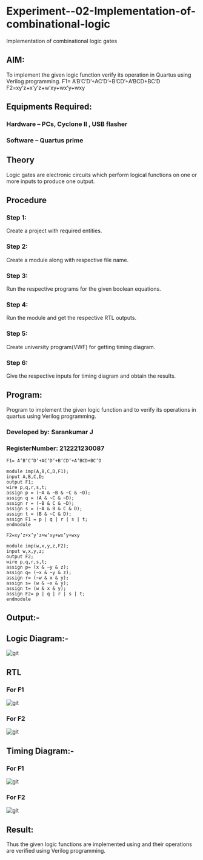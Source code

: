 # Experiment--02-Implementation-of-combinational-logic
Implementation of combinational logic gates
 
## AIM:
To implement the given logic function verify its operation in Quartus using Verilog programming.
 F1= A’B’C’D’+AC’D’+B’CD’+A’BCD+BC’D
F2=xy’z+x’y’z+w’xy+wx’y+wxy
 
 
 
## Equipments Required:
### Hardware – PCs, Cyclone II , USB flasher
### Software – Quartus prime


## Theory
 Logic gates are electronic circuits which perform logical functions on one or more inputs to produce one output.

## Procedure
### Step 1:
 Create a project with required entities.

### Step 2: 
Create a module along with respective file name.

### Step 3: 
Run the respective programs for the given boolean equations.

### Step 4: 
Run the module and get the respective RTL outputs.

### Step 5: 
Create university program(VWF) for getting timing diagram.

### Step 6: 
Give the respective inputs for timing diagram and obtain the results.
## Program:
Program to implement the given logic function and to verify its operations in quartus using Verilog programming.
### Developed by: Sarankumar J
### RegisterNumber:  212221230087
```
F1= A’B’C’D’+AC’D’+B’CD’+A’BCD+BC’D

module imp(A,B,C,D,F1);
input A,B,C,D;
output F1;
wire p,q,r,s,t;
assign p = (~A & ~B & ~C & ~D);
assign q = (A & ~C & ~D);
assign r = (~B & C & ~D);
assign s = (~A & B & C & D);
assign t = (B & ~C & D);
assign F1 = p | q | r | s | t;
endmodule

F2=xy’z+x’y’z+w’xy+wx’y+wxy

module imp(w,x,y,z,F2);
input w,x,y,z;
output F2;
wire p,q,r,s,t;
assign p= (x & ~y & z);
assign q= (~x & ~y & z);
assign r= (~w & x & y);
assign s= (w & ~x & y);
assign t= (w & x & y);
assign F2= p | q | r | s | t;
endmodule
```
## Output:-
## Logic Diagram:-
![git](./logic%20diagram.png)
## RTL
### For F1
![git](./f1%20rtl.png)
### For F2
![git](./f2%20rtl.png)
## Timing Diagram:-
### For F1
![git](./f1.png)
### For F2
![git](./f2.png)
## Result:
Thus the given logic functions are implemented using  and their operations are verified using Verilog programming.
